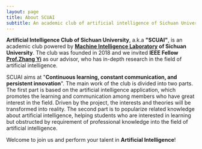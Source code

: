 ```yaml
---
layout: page
title: About SCUAI
subtitle: An academic club of artificial intelligence of Sichuan University.
---
```



**Artificial Intelligence Club of Sichuan University**, a.k.a **"SCUAI"**, is an academic club powered by **[Machine Intelligence Laboratory](http://zyimed.machineilab.org/) of Sichuan University**. The club was founded in 2018 and we invited **IEEE Fellow [Prof.Zhang Yi](http://www.machineilab.org/users/zhangyi/index.html)** as our advisor, who has in-depth research in the field of artificial intelligence.

SCUAI aims at "**Continuous learning, constant communication, and persistent innovation**". The main work of the club is divided into two parts. The first part is based on the artificial intelligence application, which promotes the learning and communication among members who have great interest in the field. Driven by the project, the interests and theories will be transformed into reality. The second part is to popularize related knowledge about artificial intelligence, helping students who are interested in learning but obstructed by requirement of professional knowledge into the field of artificial intelligence.

Welcome to join us and perform your talent in **Artificial Intelligence**!



<br><br>
